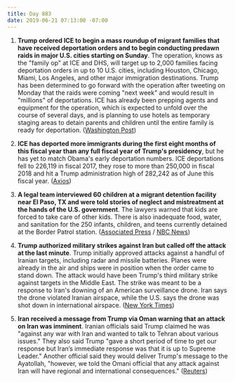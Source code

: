 ```yaml
---
title: Day 883
date: 2019-06-21 07:13:00 -07:00
---
```


1. **Trump ordered ICE to begin a mass roundup of migrant families that have received deportation orders and to begin conducting predawn raids in major U.S. cities starting on Sunday**. The operation, knows as the "family op" at ICE and DHS, will target up to 2,000 families facing deportation orders in up to 10 U.S. cities, including Houston, Chicago, Miami, Los Angeles, and other major immigration destinations. Trump has been determined to go forward with the operation after tweeting on Monday that the raids were coming "next week" and would result in "millions" of deportations. ICE has already been prepping agents and equipment for the operation, which is expected to unfold over the course of several days, and is planning to use hotels as temporary staging areas to detain parents and children until the entire family is ready for deportation. ([Washington Post](https://www.washingtonpost.com/immigration/ice-raids-targeting-migrant-families-slated-to-start-sunday-in-major-us-cities/2019/06/21/f2936318-942e-11e9-b570-6416efdc0803_story.html?utm_term=.b65603185219))

2. **ICE has deported more immigrants during the first eight months of this fiscal year than any full fiscal year of Trump's presidency**, but he has yet to match Obama's early deportation numbers. ICE deportations fell to 226,119 in fiscal 2017, they rose to more than 250,000 in fiscal 2018 and hit a Trump administration high of 282,242 as of June this fiscal year. ([Axios](https://www.axios.com/immigration-ice-deportation-trump-obama-a72a0a44-540d-46bc-a671-cd65cf72f4b1.html))

3. **A legal team interviewed 60 children at a migrant detention facility near El Paso, TX and were told stories of neglect and mistreatment at the hands of the U.S. government**. The lawyers warned that kids are forced to take care of other kids. There is also inadequate food, water, and sanitation for the 250 infants, children, and teens currently detained at the Border Patrol station. ([Associated Press](https://apnews.com/46da2dbe04f54adbb875cfbc06bbc615) / [NBC News](https://www.nbcnews.com/news/latino/lawyers-claim-infants-children-are-dangerous-situation-border-detention-site-n1020016))

4. **Trump authorized military strikes against Iran but called off the attack at the last minute**. Trump initially approved attacks against a handful of Iranian targets, including radar and missile batteries. Planes were already in the air and ships were in position when the order came to stand down. The attack would have been Trump's third military strike against targets in the Middle East. The strike was meant to be a response to Iran's downing of an American surveillance drone. Iran says the drone violated Iranian airspace, while the U.S. says the drone was shot down in international airspace. ([New York Times](https://www.nytimes.com/2019/06/20/world/middleeast/iran-us-drone.html))

5. **Iran received a message from Trump via Oman warning that an attack on Iran was imminent**. Iranian officials said Trump claimed he was "against any war with Iran and wanted to talk to Tehran about various issues." They also said Trump "gave a short period of time to get our response but Iran’s immediate response was that it is up to Supreme Leader." Another official said they would deliver Trump's message to the Ayatollah, "however, we told the Omani official that any attack against Iran will have regional and international consequences." ([Reuters](https://www.reuters.com/article/us-mideast-iran-usa-oman-exclusive-idUSKCN1TM0UZ))